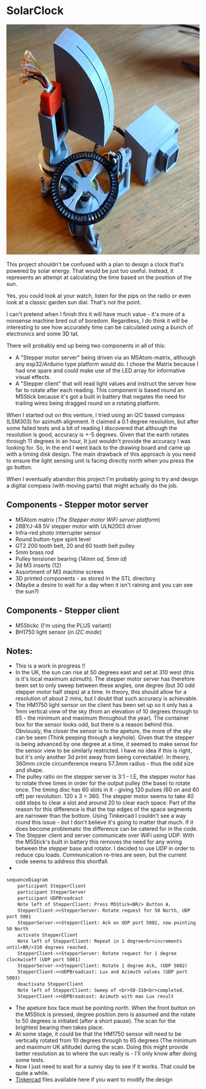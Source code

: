 # SolarClock
<img src="./images/SolarClock.jpg" width="800" height="600">

This project shouldn't be confused with a plan to design a clock that's powered by solar energy. That would be just too useful. Instead, it represents an attempt at calculating the time based on the position of the sun. 

Yes, you could look at your watch, listen for the pips on the radio or even look at a classic garden sun dial. That's not the point. 

I can't pretend when I finish this it will have much value - it's more of a nonsense machine bred out of boredom. Regardless, I do think it will be interesting to see how accurately time can be calculated using a bunch of electronics and some 3D tat.
 
There will probably end up being two components in all of this:

- A "Stepper motor server" being driven via an M5Atom-matrix, although any esp32/Arduino type platform would do. I chose the Matrix because I had one spare and could make use of the LED array for informative visual effects.
- A "Stepper client" that will read light values and instruct the server how far to rotate after each reading. This component is based round an M5Stick because it's got a built in battery that negates the need for trailing wires being dragged round on a rotating platform.

When I started out on this venture, I tried using an I2C based compass (LSM303) for azimuth alignment. It claimed a 0.1 degree resolution, but after some failed tests and a bit of reading I discovered that although the resolution is good, accuracy is +-5 degrees. Given that the earth rotates through 11 degrees in an hour, It just wouldn't provide the accuracy I was looking for. So, in the end I went back to the drawing board and came up with a timing disk design. The main drawback of this approach is you need to ensure the light sensing unit is facing directly north when you press the go button. 

When I eventually abandon this project I'm probably going to try and design a digital compass (with moving parts) that might actually do the job.

## Components - Stepper motor server

- M5Atom matrix (*The Stepper motor WiFi server platform*)
- 28BYJ-48 5V stepper motor with ULN2003 driver
- Infra-red photo interrupter sensor
- Round button-type spirit level
- GT2 200 tooth belt, 20 and 60 tooth belt pulley
- 5mm brass rod
- Pulley tensioner bearing (*14mm od, 5mm id*)
- 3d M3 inserts (12)
- Assortment of M3 machine screws
- 3D printed components - as stored in the STL directory
- (Maybe a desire to wait for a day when it isn't raining and you can see the sun?)

## Components - Stepper client

- M5Stickc (I'm using the PLUS variant)
- BH1750 light sensor (*in I2C mode*)

## Notes:

- This is a work in progress !!
- In the UK, the sun can rise at 50 degrees east and set at 310 west (this is it's local maximum azimuth). The stepper motor server has therefore been set to only sweep between these angles, one degree (but 30 odd stepper motor half steps) at a time. In theory, this should allow for a resolution of about 2 mins, but I doubt that such accuracy is achievable.
- The HM1750 light sensor on the client has been set up so it only has a 1mm vertical view of the sky (from an elevation of 10 degrees through to 65 - the minimum and maximum throughout the year). The container box for the sensor looks odd, but there is a reason behind this. Obviously, the closer the sensor is to the apeture, the more of the sky can be seen (Think peeping through a keyhole). Given that the stepper is being advanced by one degree at a time, it seemed to make sense for the sensor view to be similarly restricted. I have no idea if this is right, but it's only another 3d print away from being correctable!. In theory, 360mm circle circumference means 57.3mm radius - thus the odd size and shape.  
- The pulley ratio on the stepper server is 3:1 - I.E, the stepper motor has to rotate three times in order for the output pulley (the base) to rotate once. The timing disc has 60 slots in it - giving 120 pulses (60 on and 60 off) per revolution. 120 x 3 = 360. The stepper motor seems to take 40 odd steps to clear a slot and around 20 to clear each space. Part of the reason for this difference is that the top edges of the space segments are narrower than the bottom. Using Tinkercad I couldn't see a way round this issue - but I don't believe it's going to matter that much. If it does become problematic the difference can be catered for in the code.  
- The Stepper client and server communicate over WiFi using UDP. With the M5Stick's built in battery this removes the need for any wiring between the stepper base and rotator. I decided to use UDP in order to reduce cpu loads. Communication re-tries are seen, but the current code seems to address this shortfall.
-
```mermaid
sequenceDiagram
    participant StepperClient
    participant StepperServer
    participant UDPBroadcast
    Note left of StepperClient: Press M5Stick<BR/> Button A.
    StepperClient->>StepperServer: Rotate request for 50 North, UDP port 5001
    StepperServer->>StepperClient: Ack on UDP port 5002, now pointing 50 North
    activate StepperClient
    Note left of StepperClient: Repeat in 1 degree<br>increments until<BR/>310 degrees reached.
    StepperClient->>StepperServer: Rotate request for 1 degree clockwiseff (UDP port 5001)
    StepperServer->>StepperClient: Rotate 1 degree Ack, (UDP 5002)
    StepperClient->>UDPBroadcast: Lux and Azimuth values (UDP port 5003)
    deactivate StepperClient
    Note left of StepperClient: Sweep of <br>50-310<br>completed.
    StepperClient->>UDPBroadcast: Azimuth with max Lux result
```
- The apeture box face must be pointing north. When the front button on the M5Stick is pressed, degree position zero is assumed and the rotate to 50 degrees is initiated (after a short pause). The scan for the brightest bearing then takes place.
- At some stage, it could be that the HM1750 sensor will need to be vertically rotated from 10 degrees through to 65 degrees (The minimum and maximum UK altitude) during the scan. Doing this might provide better resolution as to where the sun really is - I'll only know after doing some tests.
- Now I just need to wait for a sunny day to see if it works. That could be quite a while.
- [Tinkercad](https://www.tinkercad.com/things/aQJdY34zP4q) files available here if you want to modify the design
